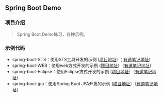 ## Spring Boot Demo

### 项目介绍
> Spring Boot Demo练习，各种示例。


### 示例代码

- spring-boot-STS：使用STS工具开发的示例 
([项目地址](https://github.com/guoxiaochuang/spring-boot-demo/tree/master/spring-boot-demo-STS))（
[有道笔记地址](http://note.youdao.com/noteshare?id=64035e6e1c9ba7e82b359c0f7b5e270d)）
- spring-boot-WEB：使用web方式开发的示例
([项目地址](https://github.com/guoxiaochuang/spring-boot-demo/tree/master/spring-boot-demo-WEB)）（[有道笔记地址](http://note.youdao.com/noteshare?id=0c568f77ff4e3a096ade6f16f2188413)）
- spring-boot-Eclipse：使用Eclipse方式开发的示例
([项目地址](https://github.com/guoxiaochuang/spring-boot-demo/tree/master/spring-boot-demo-Eclipse)）（[有道笔记地址](http://note.youdao.com/noteshare?id=b59b071dd6b45306e12ac3c490dab5e3)）
- spring-boot-jpa：使用Spring Boot JPA开发的示例
([项目地址](https://github.com/guoxiaochuang/spring-boot-demo/tree/master/spring-boot-demo-jpa)）（[有道笔记地址](http://note.youdao.com/noteshare?id=c575cb27b0b81abf1476c5281a641154)）
